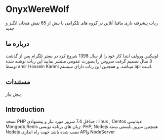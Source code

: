 
# OnyxWereWolf

 ربات پیشرفته بازی مافیا آنلاین در گروه های تلگرامی با بیش از 65 نقش هیجان انگیز و جدید

 
## درباره ما

اونیکس ورولف ابتدا کار خود را  از سال 1398 شروع کرد در بستر تلگرام پس از گذشت 3 سال تصمیم گرفت سروس را بصورت عمومی منتشر نمایید این ربات نوشته شده توسط  amir Hossein Karimi میباشد.  و همچنین این ربات دارای سیستم api است.


## مستندات

[پیش نیاز](#introduction)



## Introduction

نسخه PHP حداقل 7.4
سرور مورد نیاز و پیشنهادی : linux , Centos
دیتابیس: Mongodb,Redis
زبان های برنامه نویسی: PHP, Nodejs
همچنین سرور بایستی بسته Nodejs نصب شده باشد جهت راه اندازی APIو NodeServer




